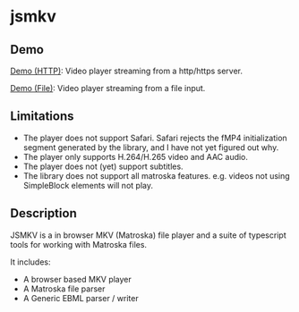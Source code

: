 # jsmkv

## Demo
[Demo (HTTP)](https://gyf304.github.io/jsmkv/demo-http.html): Video player streaming from a http/https server.

[Demo (File)](https://gyf304.github.io/jsmkv/demo-file.html): Video player streaming from a file input.

## Limitations
- The player does not support Safari. Safari rejects the fMP4 initialization
  segment generated by the library, and I have not yet figured out why.
- The player only supports H.264/H.265 video and AAC audio.
- The player does not (yet) support subtitles.
- The library does not support all matroska features. e.g. videos not using
  SimpleBlock elements will not play.

## Description
JSMKV is a in browser MKV (Matroska) file player and a suite of typescript
tools for working with Matroska files.

It includes:
- A browser based MKV player
- A Matroska file parser
- A Generic EBML parser / writer
